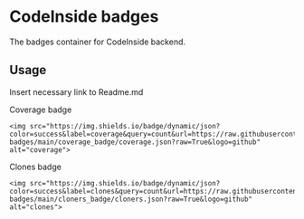 # CodeInside badges
The badges container for CodeInside backend.
## Usage
Insert necessary link to Readme.md

Coverage badge
```
<img src="https://img.shields.io/badge/dynamic/json?color=success&label=coverage&query=count&url=https://raw.githubusercontent.com/AlexeyTrofimenko/codeinside-badges/main/coverage_badge/coverage.json?raw=True&logo=github" alt="coverage">
```
Clones badge
```
<img src="https://img.shields.io/badge/dynamic/json?color=success&label=clones&query=count&url=https://raw.githubusercontent.com/AlexeyTrofimenko/codeinside-badges/main/cloners_badge/cloners.json?raw=True&logo=github" alt="clones">
```
